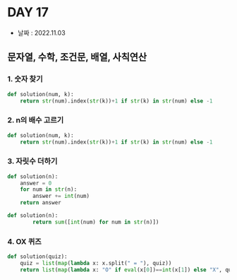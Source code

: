 # DAY 17

- 날짜 : 2022.11.03



## 문자열, 수학, 조건문, 배열, 사칙연산

### 1. 숫자 찾기

```python
def solution(num, k):
    return str(num).index(str(k))+1 if str(k) in str(num) else -1
```



### 2. n의 배수 고르기

```python
def solution(num, k):
    return str(num).index(str(k))+1 if str(k) in str(num) else -1
```



### 3. 자릿수 더하기

```python
def solution(n):
    answer = 0
    for num in str(n): 
        answer += int(num)
    return answer
```

```python
def solution(n):
		return sum([int(num) for num in str(n)])
```



### 4. OX 퀴즈


```python
def solution(quiz):
    quiz = list(map(lambda x: x.split(" = "), quiz))
    return list(map(lambda x: "O" if eval(x[0])==int(x[1]) else "X", quiz))
```

